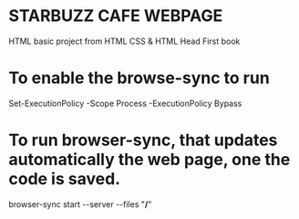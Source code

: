 # STARBUZZ CAFE WEBPAGE

HTML basic project from HTML CSS & HTML Head First book  

# To enable the browse-sync to run  
Set-ExecutionPolicy -Scope Process -ExecutionPolicy Bypass  

# To run browser-sync, that updates automatically the web page, one the code is saved.   
browser-sync start --server --files "**/**"

